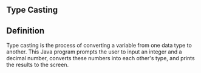 ## Type Casting
## Definition
Type casting is the process of converting a variable from one data type to another.
This Java program prompts the user to input an integer and a decimal number, converts these numbers into each other's type, and prints the results to the screen.
